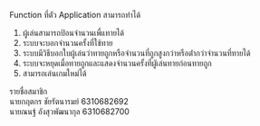 Function ที่ตัว Application สามารถทำได้
 1. ผู้เล่นสามารถป้อนจำนวนเพื่แทายได้
 2. ระบบจะบอกจำนวนครั้งที่ใช้ทาย
 3. ระบบมีวิธีบอกใบผู้เล่นว่าทายถูกหรือจํานวนที่ถูกสูงกว่าหรือต่ํากว่าจํานวนที่ทายได้
 4. ระบบจะหยุดเมื่อทายถูกและแสดงจํานวนครั้งที่ผูัเล่นทายก่อนทายถูก
 5. สามารถเล่นเกมใหม่ได้
 
รายชื่อสมาชิก  
นายกฤตกร ชัยรัตนารมย์ 6310682692  
นายณนฐ์ อังสุวพัฒนากุล 6310682700  

